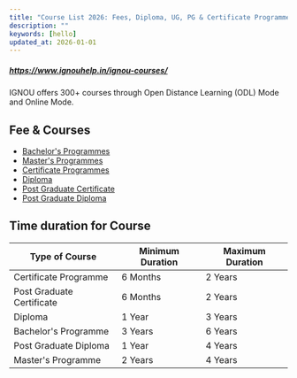 ```yaml
---
title: "Course List 2026: Fees, Diploma, UG, PG & Certificate Programme"
description: ""
keywords: [hello]
updated_at: 2026-01-01
---
```


##### https://www.ignouhelp.in/ignou-courses/

IGNOU offers 300+ courses through Open Distance Learning (ODL) Mode and Online Mode.

## Fee & Courses

- [Bachelor's Programmes](/posts/bachelor-programmes-list)
- [Master's Programmes](/posts/masters-programmes-list)
- [Certificate Programmes](/posts/certificate-programmes-list)
- [Diploma](/posts/diploma-course-list)
- [Post Graduate Certificate](/posts/post-graduate-certificate-course-list)
- [Post Graduate Diploma](/posts/post-graduate-diploma-course-list)

## Time duration for Course

|Type of Course|Minimum Duration|Maximum Duration
|-|-|-|
|Certificate Programme|6 Months|2 Years|
|Post Graduate Certificate|6 Months|2 Years|
|Diploma|1 Year|3 Years|
|Bachelor's Programme|3 Years|6 Years|
|Post Graduate Diploma|1 Year|4 Years|
|Master's Programme|2 Years|4 Years|

